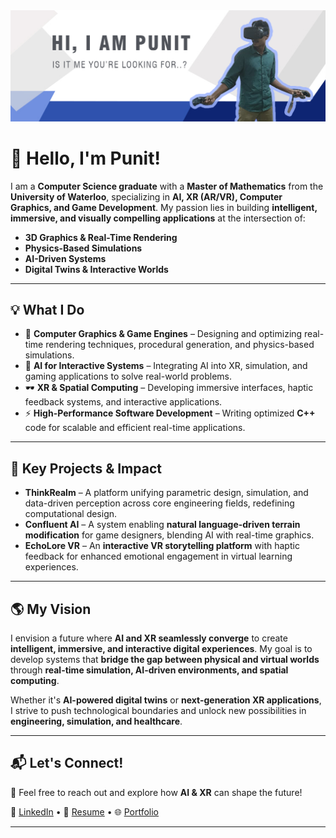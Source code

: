 <img src="https://github.com/pkunjam/pkunjam/blob/master/punit.jpg" width="800" />

# 👋 Hello, I'm Punit!  

I am a **Computer Science graduate** with a **Master of Mathematics** from the **University of Waterloo**, specializing in **AI, XR (AR/VR), Computer Graphics, and Game Development**. My passion lies in building **intelligent, immersive, and visually compelling applications** at the intersection of:  

- **3D Graphics & Real-Time Rendering**  
- **Physics-Based Simulations**  
- **AI-Driven Systems**  
- **Digital Twins & Interactive Worlds**  

---

## 💡 What I Do  

- 🚀 **Computer Graphics & Game Engines** – Designing and optimizing real-time rendering techniques, procedural generation, and physics-based simulations.  
- 🤖 **AI for Interactive Systems** – Integrating AI into XR, simulation, and gaming applications to solve real-world problems.  
- 🕶️ **XR & Spatial Computing** – Developing immersive interfaces, haptic feedback systems, and interactive applications.  
- ⚡ **High-Performance Software Development** – Writing optimized **C++** code for scalable and efficient real-time applications.  

---

## 🔹 Key Projects & Impact  

- **ThinkRealm** – A platform unifying parametric design, simulation, and data-driven perception across core engineering fields, redefining computational design.  
- **Confluent AI** – A system enabling **natural language-driven terrain modification** for game designers, blending AI with real-time graphics.  
- **EchoLore VR** – An **interactive VR storytelling platform** with haptic feedback for enhanced emotional engagement in virtual learning experiences.  

---

## 🌎 My Vision  

I envision a future where **AI and XR seamlessly converge** to create **intelligent, immersive, and interactive digital experiences**. My goal is to develop systems that **bridge the gap between physical and virtual worlds** through **real-time simulation, AI-driven environments, and spatial computing**.  

Whether it's **AI-powered digital twins** or **next-generation XR applications**, I strive to push technological boundaries and unlock new possibilities in **engineering, simulation, and healthcare**.  

---

## 📬 Let's Connect!  

🚀 Feel free to reach out and explore how **AI & XR** can shape the future!  

🔗 [LinkedIn]([#](https://www.linkedin.com/in/pkunjam/)) • 📄 [Resume]([#](https://drive.google.com/file/d/1Qg6lt1iTU_d3K1fpMmtJcjSpfZxKr5nS/view)) • 🌐 [Portfolio]([#](https://pkunjam.github.io/))  

---
